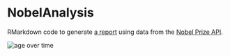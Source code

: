 # NobelAnalysis

RMarkdown code to generate [a report](https://github.com/neilfws/NobelAnalysis/blob/master/code/R/nobel.md) using data from the [Nobel Prize API](http://www.nobelprize.org/nobel_organizations/nobelmedia/nobelprize_org/developer/).

![age over time](https://github.com/neilfws/NobelAnalysis/raw/master/nobel_files/figure-html/age-year-1.png)
